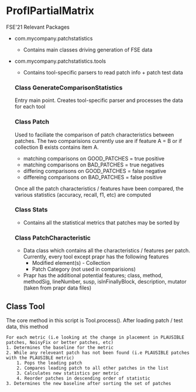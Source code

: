 # ProflPartialMatrix

FSE'21 Relevant Packages
* com.mycompany.patchstatistics
  * Contains main classes driving generation of FSE data
* com.mycompany.patchstatistics.tools
  * Contains tool-specific parsers to read patch info + patch test data
  
  ### Class GenerateComparisonStatistics
  Entry main point. Creates tool-specific parser and processes the data for each tool
  
  ### Class Patch
  Used to faciliate the comparison of patch characteristics between patches. The two comparisions currently use are if feature A = B or if collection B exists contains item A.
	* matching comparisons on GOOD_PATCHES = true positive
	* matching comparisons on BAD_PATCHES = true negatives
	* differing comparisons on GOOD_PATCHES = false negative
	* differeing comparisons on BAD_PATCHES = false positive
	
	Once all the patch characteristics / features have been compared, the various statistics (accuracy, recall, f1, etc) are computed
  
  ### Class Stats
	* Contains all the statistical metrics that patches may be sorted by
  
  ### Class PatchCharacteristic
	* Data class which contains all the characteristics / features per patch. Currently, every tool except prapr has the following features
		* Modified element(s) - Collection
		* Patch Category (not used in comparisions)
	* Prapr has the additional potential features; class, method, methodSig, lineNumber, susp, isInFinallyBlock, description, mutator (taken from prapr data files)
	

## Class Tool
The core method in this script is Tool.process(). After loading patch / test data, this method

	For each metric (i.e looking at the change in placement in PLAUSIBLE patches, NoisyFix or better patches, etc)
	1. Determines the baseline for the metric
	2. While any releveant patch has not been found (i.e PLAUSIBLE patches with the PLAUSIBLE metric)
		1. Pops the leading patch
		2. Compares leading patch to all other patches in the list
		3. Calculates new statistics per metric
		4. Reorder patches in descending order of statistic
	3. Determines the new baseline after sorting the set of patches
